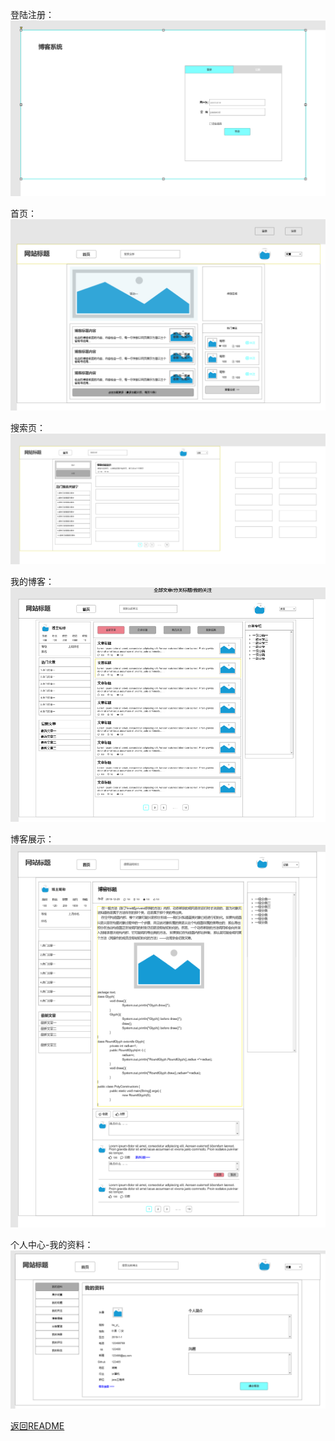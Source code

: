 登陆注册：
![登陆注册](../img/登陆注册.png)

首页：
![首页](../img/首页.png)

搜索页：
![搜索页](../img/搜索页.png)

我的博客：
![我的博客主页](../img/我的博客主页.png)

博客展示：
![博客展示](../img/博客展示.png)

个人中心-我的资料：
![个人中心我的资料](../img/个人中心-我的资料.png)


[返回README](../../README.md)
